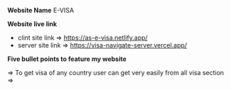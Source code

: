 **Website Name**
E-VISA

**Website live link**
* clint site link
  => https://as-e-visa.netlify.app/
* server site link
  => https://visa-navigate-server.vercel.app/


**Five bullet points to feature my website**


=> To get visa of any country user can get very easily from all visa section
=> 
